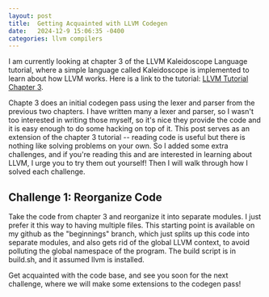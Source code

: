 ```yaml
---
layout: post
title:  Getting Acquainted with LLVM Codegen
date:   2024-12-9 15:06:35 -0400
categories: llvm compilers
---
```


I am currently looking at chapter 3 of the LLVM Kaleidoscope Language tutorial, where a simple language called Kaleidoscope is implemented to learn about how LLVM works. Here is a link to the tutorial: [LLVM Tutorial Chapter 3](https://llvm.org/docs/tutorial/MyFirstLanguageFrontend/LangImpl03.html).

Chapte 3 does an initial codegen pass using the lexer and parser from the previous two chapters. I have written many a lexer and parser, so I wasn't too interested in writing those myself, so it's nice they provide the code and it is easy enough to do some hacking on top of it. This post serves as an extension of the chapter 3 tutorial -- reading code is useful but there is nothing like solving problems on your own. So I added some extra challenges, and if you're reading this and are interested in learning about LLVM, I urge you to try them out yourself! Then I will walk through how I solved each challenge.

## Challenge 1: Reorganize Code 

Take the code from chapter 3 and reorganize it into separate modules. I just prefer it this way to having multiple files. This starting point is available on my github as the "beginnings" branch, which just splits up this code into separate modules, and also gets rid of the global LLVM context, to avoid polluting the global namespace of the program. The build script is in build.sh, and it assumed llvm is installed. 

Get acquainted with the code base, and see you soon for the next challenge, where we will make some extensions to the codegen pass!




